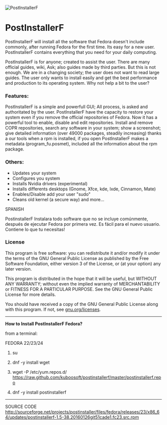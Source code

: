 ![PostInstallerF](http://s11.postimg.org/jlu00vccz/postintallerf3.png "https://sourceforge.net/projects/postinstaller/")


PostInstallerF
==============

PostInstallerF will install all the software that Fedora doesn't include commonly, after running Fedora for the first time. Its easy for a new user. PostInstallerF contains everything that you need for your daily computing. 

PostInstallerF is for anyone; created to assist the user. There are many official guides, wiki, Ask;  also guides made by third parties. But this is not enough. We are in a changing society; the user does not want to read large guides. The user only wants to install easily and get the best performance and production to its operating system. Why not help a bit to the user?

### Features:

PostInstallerF is a simple and powerfull GUI; All process, is asked and authoritated by the user. PostInstallerF have the capacity to restore your system even if you remove the official repositories of Fedora. Now it has a powerful tool to enable, disable and edit repositories. Install and remove COPR repositories, search any software in your system; show a screenshot; give detailed information (over 49000 packages, steadily increasing) thanks a our tools when a rpm is installed, if you open PostInstallerF makes a metadata (program_fu.posmet), included all the information about the rpm package.

### Others:
* Updates your system
* Configures you system
* Installs Nvidia drivers (experimental)
* Installs differents desktops (Gnome, Xfce, kde, lxde, Cinnamon, Mate)
* Enables/Disable add your user  "sudo"
* Cleans old kernel (a secure way)
and more...


SPANISH

PostinstallerF Instalara todo software que no se incluye comúnmente, después de ejecutar Fedora por primera vez. Es fácil para el nuevo usuario. Contiene lo que tu necesitas!


### License

This program is free software: you can redistribute it and/or modify it under the terms of the GNU General Public License as published by the Free Software Foundation, either version 3 of the License, or (at your option) any later version.

This program is distributed in the hope that it will be useful, but WITHOUT ANY WARRANTY; without even the implied warranty of MERCHANTABILITY or FITNESS FOR A PARTICULAR PURPOSE. See the GNU General Public License for more details.

You should have received a copy of the GNU General Public License along with this program.  If not, see [gnu.org/licenses](http://www.gnu.org/licenses/).


----------------------------------------------------
**How to Install PostInstallerF Fedora?**

from a terminal:


FEDORA 22/23/24

1) su

2) dnf -y install wget 

3) wget -P /etc/yum.repos.d/ https://raw.github.com/kuboosoft/postinstallerf/master/postinstallerf.repo

4) dnf -y install postinstallerf


----------------------------------------------------
SOURCE CODE
http://sourceforge.net/projects/postinstaller/files/fedora/releases/23/x86_64/updates/postinstallerf-1.5-38.20160126git51cade1.fc23.src.rpm

